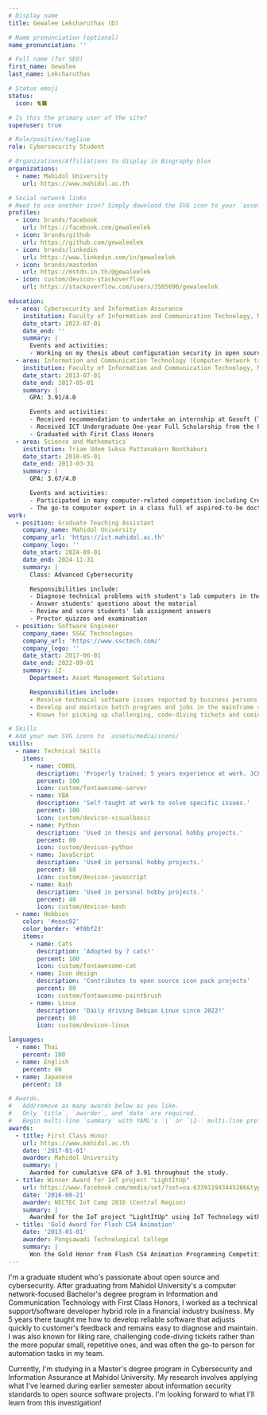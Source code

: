 ```yaml
---
# Display name
title: Gewalee Lekcharuthas (D)

# Name pronunciation (optional)
name_pronunciation: ''

# Full name (for SEO)
first_name: Gewalee
last_name: Lekcharuthas

# Status emoji
status:
  icon: 🐈‍⬛

# Is this the primary user of the site?
superuser: true

# Role/position/tagline
role: Cybersecurity Student

# Organizations/Affiliations to display in Biography blox
organizations:
  - name: Mahidol University
    url: https://www.mahidol.ac.th

# Social network links
# Need to use another icon? Simply download the SVG icon to your `assets/media/icons/` folder.
profiles:
  - icon: brands/facebook
    url: https://facebook.com/gewaleelek
  - icon: brands/github
    url: https://github.com/gewaleelek
  - icon: brands/linkedin
    url: https://www.linkedin.com/in/gewaleelek
  - icon: brands/mastodon
    url: https://mstdn.in.th/@gewaleelek
  - icon: custom/devicon-stackoverflow
    url: https://stackoverflow.com/users/3585690/gewaleelek

education:
  - area: Cybersecurity and Information Assurance
    institution: Faculty of Information and Communication Technology, Mahidol University
    date_start: 2023-07-01
    date_end: ''
    summary: |
      Events and activities:
      - Working on my thesis about configuration security in open source web applications.
  - area: Information and Communication Technology (Computer Network track)
    institution: Faculty of Information and Communication Technology, Mahidol University
    date_start: 2013-07-01
    date_end: 2017-05-01
    summary: |
      GPA: 3.91/4.0

      Events and activities:
      - Received recommendation to undertake an internship at Gosoft (Thailand) Co., Ltd in June 2016. 
      - Received ICT Undergraduate One-year Full Scholarship from the Faculty in July 2016.
      - Graduated with First Class Honors
  - area: Science and Mathematics
    institution: Triam Udom Suksa Pattanakarn Nonthaburi
    date_start: 2010-05-01
    date_end: 2013-03-31
    summary: |
      GPA: 3.67/4.0

      Events and activities:
      - Participated in many computer-related competition including Creative Computer Game competition and Flash CS4 Animation competition
      - The go-to computer expert in a class full of aspired-to-be doctors
work:
  - position: Graduate Teaching Assistant
    company_name: Mahidol University
    company_url: 'https://ict.mahidol.ac.th'
    company_logo: ''
    date_start: 2024-09-01
    date_end: 2024-11-31
    summary: |
      Class: Advanced Cybersecurity

      Responsibilities include:
      - Diagnose technical problems with student's lab computers in the class
      - Answer students' questions about the material
      - Review and score students' lab assignment answers
      - Proctor quizzes and examination
  - position: Software Engineer
    company_name: SS&C Technologies
    company_url: 'https://www.ssctech.com/'
    company_logo: ''
    date_start: 2017-06-01
    date_end: 2022-09-01
    summary: |2-
      Department: Asset Management Solutions

      Responsibilities include:
      - Resolve technocal software issues reported by business persons and customers
      - Develop and maintain batch programs and jobs in the mainframe system
      - Known for picking up challenging, code-diving tickets and coming up with little automation to save everyone's time

# Skills
# Add your own SVG icons to `assets/media/icons/`
skills:
  - name: Technical Skills
    items:
      - name: COBOL
        description: 'Properly trained; 5 years experience at work. JCL & Rexx also included.'
        percent: 100
        icon: custom/fontawesome-server
      - name: VBA
        description: 'Self-taught at work to solve specific issues.'
        percent: 100
        icon: custom/devicon-visualbasic
      - name: Python
        description: 'Used in thesis and personal hobby projects.'
        percent: 80
        icon: custom/devicon-python
      - name: JavaScript
        description: 'Used in personal hobby projects.'
        percent: 80
        icon: custom/devicon-javascript
      - name: Bash
        description: 'Used in personal hobby projects.'
        percent: 40
        icon: custom/devicon-bash
  - name: Hobbies
    color: '#eeac02'
    color_border: '#f0bf23'
    items:
      - name: Cats
        description: 'Adopted by 7 cats!'
        percent: 100
        icon: custom/fontawesome-cat
      - name: Icon design
        description: 'Contributes to open source icon pack projects'
        percent: 80
        icon: custom/fontawesome-paintbrush
      - name: Linux
        description: 'Daily driving Debian Linux since 2022!'
        percent: 80
        icon: custom/devicon-linux

languages:
  - name: Thai
    percent: 100
  - name: English
    percent: 80
  - name: Japanese
    percent: 10

# Awards.
#   Add/remove as many awards below as you like.
#   Only `title`, `awarder`, and `date` are required.
#   Begin multi-line `summary` with YAML's `|` or `|2-` multi-line prefix and indent 2 spaces below.
awards:
  - title: First Class Honor
    url: https://www.mahidol.ac.th
    date: '2017-01-01'
    awarder: Mahidol University
    summary: |
      Awarded for cumulative GPA of 3.91 throughout the study.
  - title: Winner Award for IoT project "LightItUp"
    url: https://www.facebook.com/media/set/?set=oa.633911943445286&type=3
    date: '2016-08-21'
    awarder: NECTEC IoT Camp 2016 (Central Region)
    summary: |
      Awarded for the IoT project "LightItUp" using IoT Technology with ESP8266 and Espresso Lite V.2 boards.
  - title: 'Gold Award for Flash CS4 Animation'
    date: '2013-01-01'
    awarder: Pongsawadi Technological College
    summary: |
      Won the Gold Honor from Flash CS4 Animation Programming Competition in Asean Academic Exhibition (academic year 2013) at Pongsawadi Technological College.
---
```


I'm a graduate student who's passionate about open source and cybersecurity. After graduating from Mahidol University's a computer network-focused Bachelor's degree program in Information and Communication Technology with First Class Honors, I worked as a technical support/software developer hybrid role in a financial industry business. My 5 years there taught me how to develop reliable software that adjusts quickly to customer's feedback and remains easy to diagnose and maintain. I was also known for liking rare, challenging code-diving tickets rather than the more popular small, repetitive ones, and was often the go-to person for automation tasks in my team. 

Currently, I'm studying in a Master's degree program in Cybersecurity and Information Assurance at Mahidol University. My research involves applying what I've learned during earlier semester about information security standards to open source software projects. I'm looking forward to what I'll learn from this investigation!